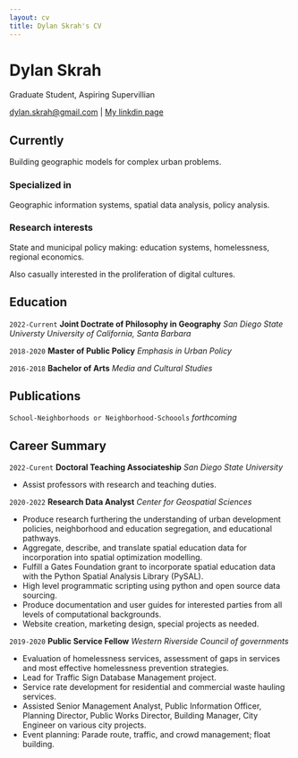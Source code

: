 ```yaml
---
layout: cv
title: Dylan Skrah's CV
---
```

# Dylan Skrah
Graduate Student, Aspiring Supervillian

<div id="webaddress">
<a href="dylan.skrah@gmail.com">dylan.skrah@gmail.com</a>
| <a href="https://www.linkedin.com/in/dylanskrah/">My linkdin page</a>
</div>


## Currently

Building geographic models for complex urban problems.

### Specialized in

Geographic information systems, spatial data analysis, policy analysis.


### Research interests

State and municipal policy making: education systems, homelessness, regional economics.

Also casually interested in the proliferation of digital cultures.


## Education

`2022-Current`
__Joint Doctrate of Philosophy in Geography__
_San Diego State Universty_
_University of California, Santa Barbara_ 

`2018-2020`
__Master of Public Policy__
_Emphasis in Urban Policy_

`2016-2018`
__Bachelor of Arts__
_Media and Cultural Studies_


## Publications

<!-- A list is also available [online](http://scholar.google.co.uk/citations?user=LTOTl0YAAAAJ) -->

`School-Neighborhoods or Neighborhood-Schoools`
_forthcoming_

## Career Summary

`2022-Curent`
__Doctoral Teaching Associateship__
_San Diego State University_

- Assist professors with research and teaching duties.

`2020-2022`
__Research Data Analyst__
_Center for Geospatial Sciences_

- Produce research furthering the understanding of urban development policies, neighborhood and education segregation, and educational pathways.
- Aggregate, describe, and translate spatial education data for incorporation into spatial optimization modelling.
- Fulfill a Gates Foundation grant to incorporate spatial education data with the Python Spatial Analysis Library (PySAL).
- High level programmatic scripting using python and open source data sourcing.
- Produce documentation and user guides for interested parties from all levels of computational backgrounds.
- Website creation, marketing design, special projects as needed.

`2019-2020`
__Public Service Fellow__
_Western Riverside Council of governments_

- Evaluation of homelessness services, assessment of gaps in services and most effective homelessness prevention strategies.
- Lead for Traffic Sign Database Management project.
- Service rate development for residential and commercial waste hauling services.
- Assisted Senior Management Analyst, Public Information Officer, Planning Director, Public Works Director, Building Manager, City Engineer on various city projects.
- Event planning: Parade route, traffic, and crowd management; float building.



<!-- ### Footer

Last updated: May 2013 -->


